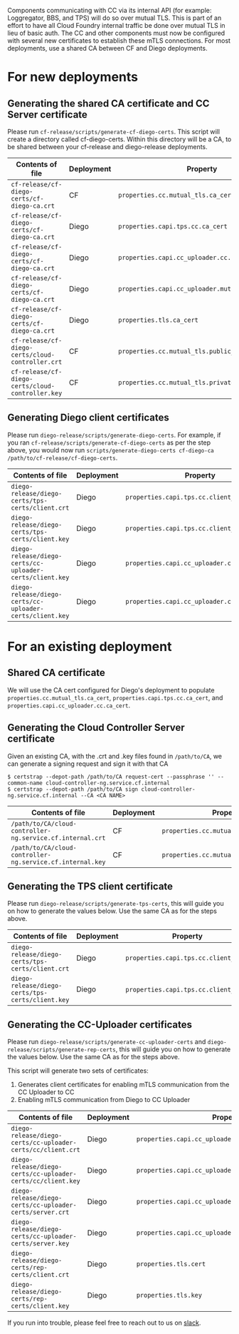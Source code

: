 Components communicating with CC via its internal API (for example: Loggregator, BBS, and TPS) will do so over mutual TLS.
This is part of an effort to have all Cloud Foundry internal traffic be done over mutual TLS in lieu of basic auth.
The CC and other components must now be configured with several new certificates to establish these mTLS connections.
For most deployments, use a shared CA between CF and Diego deployments.

# For new deployments

## Generating the shared CA certificate and CC Server certificate

Please run `cf-release/scripts/generate-cf-diego-certs`. This script will create a directory called cf-diego-certs.
Within this directory will be a CA, to be shared between your cf-release and diego-release deployments.

Contents of file                                 | Deployment | Property
------------------------------------------------ | ---------- | ---------
`cf-release/cf-diego-certs/cf-diego-ca.crt`      | CF         | `properties.cc.mutual_tls.ca_cert`
`cf-release/cf-diego-certs/cf-diego-ca.crt`      | Diego      | `properties.capi.tps.cc.ca_cert`
`cf-release/cf-diego-certs/cf-diego-ca.crt`      | Diego      | `properties.capi.cc_uploader.cc.ca_cert`
`cf-release/cf-diego-certs/cf-diego-ca.crt`      | Diego      | `properties.capi.cc_uploader.mutual_tls.ca_cert`
`cf-release/cf-diego-certs/cf-diego-ca.crt`      | Diego      | `properties.tls.ca_cert`
`cf-release/cf-diego-certs/cloud-controller.crt` | CF         | `properties.cc.mutual_tls.public_cert`
`cf-release/cf-diego-certs/cloud-controller.key` | CF         | `properties.cc.mutual_tls.private_key`

## Generating Diego client certificates

Please run `diego-release/scripts/generate-diego-certs`.  For example, if you ran `cf-release/scripts/generate-cf-diego-certs`
as per the step above, you would now run `scripts/generate-diego-certs cf-diego-ca /path/to/cf-release/cf-diego-certs`.

Contents of file                                         | Deployment | Property
-------------------------------------------------------- | ---------- | ---------
`diego-release/diego-certs/tps-certs/client.crt`         | Diego      | `properties.capi.tps.cc.client_cert`
`diego-release/diego-certs/tps-certs/client.key`         | Diego      | `properties.capi.tps.cc.client_key`
`diego-release/diego-certs/cc-uploader-certs/client.key` | Diego      | `properties.capi.cc_uploader.cc.client_key`
`diego-release/diego-certs/cc-uploader-certs/client.key` | Diego      | `properties.capi.cc_uploader.cc.client_key`


# For an existing deployment

## Shared CA certificate

We will use the CA cert configured for Diego's deployment to populate
`properties.cc.mutual_tls.ca_cert`, `properties.capi.tps.cc.ca_cert`, and `properties.capi.cc_uploader.cc.ca_cert`.

## Generating the Cloud Controller Server certificate

Given an existing CA, with the .crt and .key files found in `/path/to/CA`, we can generate a signing request and sign it with that CA

```
$ certstrap --depot-path /path/to/CA request-cert --passphrase '' --common-name cloud-controller-ng.service.cf.internal
$ certstrap --depot-path /path/to/CA sign cloud-controller-ng.service.cf.internal --CA <CA NAME>
```

Contents of file                                          | Deployment | Property
--------------------------------------------------------- | ---------  | --------
`/path/to/CA/cloud-controller-ng.service.cf.internal.crt` | CF         | `properties.cc.mutual_tls.public_cert`
`/path/to/CA/cloud-controller-ng.service.cf.internal.key` | CF         | `properties.cc.mutual_tls.private_key`

## Generating the TPS client certificate

Please run `diego-release/scripts/generate-tps-certs`, this will guide you on how to generate the values below.
Use the same CA as for the steps above.

Contents of file                                 | Deployment | Property
------------------------------------------------ | ---------- | --------
`diego-release/diego-certs/tps-certs/client.crt` | Diego      | `properties.capi.tps.cc.client_cert`
`diego-release/diego-certs/tps-certs/client.key` | Diego      | `properties.capi.tps.cc.client_key`.


## Generating the CC-Uploader certificates

Please run `diego-release/scripts/generate-cc-uploader-certs` and `diego-release/scripts/generate-rep-certs`, this will guide you on how to generate the values below.
Use the same CA as for the steps above.

This script will generate two sets of certificates:

1. Generates client certificates for enabling mTLS communication from the CC Uploader to CC
1. Enabling mTLS communication from Diego to CC Uploader


Contents of file                                            | Deployment | Property
----------------------------------------------------------- | ---------- | --------
`diego-release/diego-certs/cc-uploader-certs/cc/client.crt` | Diego      | `properties.capi.cc_uploader.cc.client_cert`
`diego-release/diego-certs/cc-uploader-certs/cc/client.key` | Diego      | `properties.capi.cc_uploader.cc.client_key`
`diego-release/diego-certs/cc-uploader-certs/server.crt`    | Diego      | `properties.capi.cc_uploader.mutual_tls.server_cert`
`diego-release/diego-certs/cc-uploader-certs/server.key`    | Diego      | `properties.capi.cc_uploader.mutual_tls.server_key`
`diego-release/diego-certs/rep-certs/client.crt`            | Diego      | `properties.tls.cert`
`diego-release/diego-certs/rep-certs/client.key`            | Diego      | `properties.tls.key`

If you run into trouble, please feel free to reach out to us on [slack](https://cloudfoundry.slack.com/messages/capi/).
